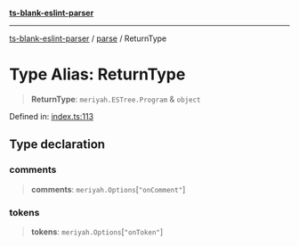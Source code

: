 [**ts-blank-eslint-parser**](../../../README.md)

***

[ts-blank-eslint-parser](../../../README.md) / [parse](../README.md) / ReturnType

# Type Alias: ReturnType

> **ReturnType**: `meriyah.ESTree.Program` & `object`

Defined in: [index.ts:113](https://github.com/Rel1cx/ts-blank-eslint-parser/blob/2287f77b69b11b20109967a407382e7f2c2ef666/src/index.ts#L113)

## Type declaration

### comments

> **comments**: `meriyah.Options`\[`"onComment"`\]

### tokens

> **tokens**: `meriyah.Options`\[`"onToken"`\]
